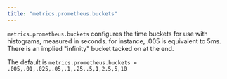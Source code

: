 ```yaml
---
title: "metrics.prometheus.buckets"
---
```


`metrics.prometheus.buckets` configures the time buckets for use with histograms, measured in seconds.
for instance, .005 is equivalent to 5ms.  There is an implied "infinity" bucket tacked on at the end.

The default is
`metrics.prometheus.buckets = .005,.01,.025,.05,.1,.25,.5,1,2.5,5,10`
